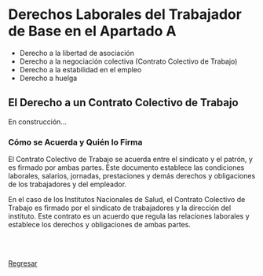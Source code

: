 # Derechos Laborales del Trabajador de Base en el Apartado A

- Derecho a la libertad de asociación
- Derecho a la negociación colectiva (Contrato Colectivo de Trabajo)
- Derecho a la estabilidad en el empleo
- Derecho a huelga


## El Derecho a un Contrato Colectivo de Trabajo

En construcción...

### Cómo se Acuerda y Quién lo Firma

El Contrato Colectivo de Trabajo se acuerda entre el sindicato y el patrón, y
es firmado por ambas partes. Este documento establece las condiciones
laborales, salarios, jornadas, prestaciones y demás derechos y obligaciones de
los trabajadores y del empleador.

En el caso de los Institutos Nacionales de Salud, el Contrato Colectivo de
Trabajo es firmado por el sindicato de trabajadores y la dirección del
instituto. Este contrato es un acuerdo que regula las relaciones laborales y
establece los derechos y obligaciones de ambas partes.

<br><br>

[Regresar](../index.md)

